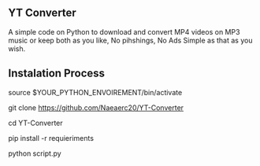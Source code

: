 ## YT Converter

A simple code on Python to download and convert MP4 videos on MP3 music or keep both as you like, No pihshings, No Ads
Simple as that as you wish.

## Instalation Process

source $YOUR_PYTHON_ENVOIREMENT/bin/activate

git clone https://github.com/Naeaerc20/YT-Converter

cd YT-Converter

pip install -r requieriments

python script.py


